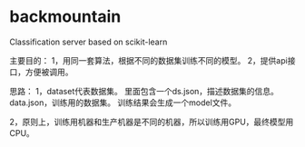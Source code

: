 # backmountain
Classification server based on scikit-learn

主要目的：
1，用同一套算法，根据不同的数据集训练不同的模型。
2，提供api接口，方便被调用。

思路：
1，dataset代表数据集。
    里面包含一个ds.json，描述数据集的信息。
    data.json，训练用的数据集。
    训练结果会生成一个model文件。
    
2，原则上，训练用机器和生产机器是不同的机器，所以训练用GPU，最终模型用CPU。

